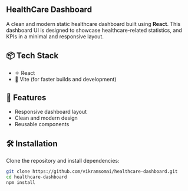 ## HealthCare Dashboard
A clean and modern static healthcare dashboard built using **React**. This dashboard UI is designed to showcase healthcare-related statistics, and KPIs in a minimal and responsive layout.

## 📦 Tech Stack

- ⚛️ React
- 📁 Vite (for faster builds and development)

## 🚀 Features

- Responsive dashboard layout
- Clean and modern design
- Reusable components

## 🛠️ Installation

Clone the repository and install dependencies:

```bash
git clone https://github.com/vikramsomai/healthcare-dashboard.git
cd healthcare-dashboard
npm install
